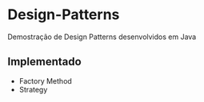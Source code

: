 # Design-Patterns

Demostração de Design Patterns desenvolvidos em Java

## Implementado

- Factory Method
- Strategy
